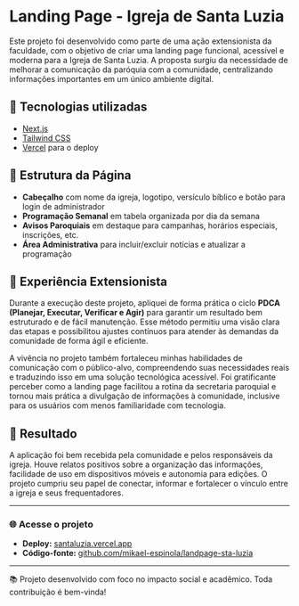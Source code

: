 # Landing Page - Igreja de Santa Luzia

Este projeto foi desenvolvido como parte de uma ação extensionista da faculdade, com o objetivo de criar uma landing page funcional, acessível e moderna para a Igreja de Santa Luzia. A proposta surgiu da necessidade de melhorar a comunicação da paróquia com a comunidade, centralizando informações importantes em um único ambiente digital.

## 🚀 Tecnologias utilizadas

- [Next.js](https://nextjs.org/)
- [Tailwind CSS](https://tailwindcss.com/)
- [Vercel](https://vercel.com/) para o deploy

## 🧩 Estrutura da Página

- **Cabeçalho** com nome da igreja, logotipo, versículo bíblico e botão para login de administrador
- **Programação Semanal** em tabela organizada por dia da semana
- **Avisos Paroquiais** em destaque para campanhas, horários especiais, inscrições, etc.
- **Área Administrativa** para incluir/excluir notícias e atualizar a programação

## 📌 Experiência Extensionista

Durante a execução deste projeto, apliquei de forma prática o ciclo **PDCA (Planejar, Executar, Verificar e Agir)** para garantir um resultado bem estruturado e de fácil manutenção. Esse método permitiu uma visão clara das etapas e possibilitou ajustes contínuos para atender às demandas da comunidade de forma ágil e eficiente.

A vivência no projeto também fortaleceu minhas habilidades de comunicação com o público-alvo, compreendendo suas necessidades reais e traduzindo isso em uma solução tecnológica acessível. Foi gratificante perceber como a landing page facilitou a rotina da secretaria paroquial e tornou mais prática a divulgação de informações à comunidade, inclusive para os usuários com menos familiaridade com tecnologia.

## 🎯 Resultado

A aplicação foi bem recebida pela comunidade e pelos responsáveis da igreja. Houve relatos positivos sobre a organização das informações, facilidade de uso em dispositivos móveis e autonomia para edições. O projeto cumpriu seu papel de conectar, informar e fortalecer o vínculo entre a igreja e seus frequentadores.

---

### 🌐 Acesse o projeto

- **Deploy:** [santaluzia.vercel.app](https://santaluzia.vercel.app/)
- **Código-fonte:** [github.com/mikael-espinola/landpage-sta-luzia](https://github.com/mikael-espinola/landpage-sta-luzia)

---

📚 Projeto desenvolvido com foco no impacto social e acadêmico. Toda contribuição é bem-vinda!

